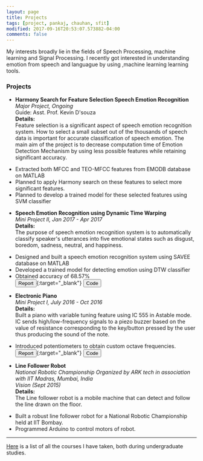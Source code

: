 ```yaml
---
layout: page
title: Projects
tags: [project, pankaj, chauhan, sfit]
modified: 2017-09-16T20:53:07.573882-04:00
comments: false
---
```


My interests broadly lie in the fields of Speech Processing, machine learning and Signal Processing.
I recently got interested in understanding emotion from speech and languague by using ,machine learning learning tools.


### Projects

* **Harmony Search for Feature Selection Speech Emotion Recognition**  
*Major Project, Ongoing*  
Guide: Asst. Prof. Kevin D'souza  
**Details:**  
Feature selection is a significant aspect of speech emotion recognition system. 
How to select a small subset out of the thousands of speech data is important for accurate classification of speech emotion.
The main aim of the project is to decrease computation time of Emotion Detection Mechanism by using less possible features while retaining significant accuracy.
- Extracted both MFCC and TEO-MFCC features from EMODB database on MATLAB
- Planned to apply Harmony search on these features to select more significant features. 
- Planned to develop a trained model for these selected features using SVM classifier

* **Speech Emotion Recognition using Dynamic Time Warping**  
*Mini Project II, Jan 2017 - Apr 2017*    
**Details:**  
The purpose of speech emotion recognition system is to automatically classify speaker's utterances into five emotional states such as disgust, boredom, sadness, neutral, and happiness.
- Designed and built a speech emotion recognition system using SAVEE database on MATLAB
- Developed a trained model for detecting emotion using DTW classifier
- Obtained accuracy of 68.57%  
[<button type="button" class="btn btn-info">Report</button>](/reports/mini-project-2.pdf){:target="_blank"}
[<button type="button" class="btn btn-danger">Code</button>](https://github.com/cpankajr/p2)  

* **Electronic Piano**  
*Mini Project I, July 2016 - Oct 2016*  
**Details:**  
Built a piano with variable tuning feature using IC 555 in Astable mode.
IC sends high/low-frequency signals to a piezo buzzer based on the value of resistance corresponding to the key/button
pressed by the user thus producing the sound of the note. 
- Introduced potentiometers to obtain custom octave frequencies.  
[<button type="button" class="btn btn-info">Report</button>](/reports/mini-project-1.pdf){:target="_blank"}
[<button type="button" class="btn btn-danger">Code</button>](https://github.com/cpankajr/p1)  

* **Line Follower Robot**  
*National Robotic Championship Organized by ARK tech in association with IIT Madras, Mumbai, India*  
*Vision (Sept 2015)*    
**Details:**  
The Line follower robot is a mobile machine that can detect and follow the line drawn on the floor.
- Built a robust line follower robot for a National Robotic Championship held at IIT Bombay.
- Programmed Arduino to control motors of robot.  

-----
  

[Here](/research/course/) is a list of all the courses I have taken, both during undergraduate studies.

